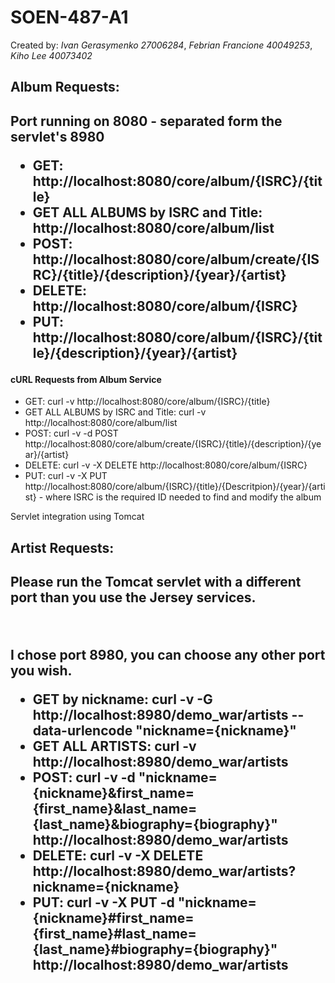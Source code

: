 <h1>SOEN-487-A1</h1>

Created by: <i>Ivan Gerasymenko 27006284</i>, <i>Febrian Francione 40049253</i>, <i>Kiho Lee 40073402</i>

<h2>Album Requests:<h2>
  <p>Port running on 8080 - separated form the servlet's 8980</p>
<ul>
  <li>GET: http://localhost:8080/core/album/{ISRC}/{title}</li>
  <li>GET ALL ALBUMS by ISRC and Title: http://localhost:8080/core/album/list</li>
  <li>POST: http://localhost:8080/core/album/create/{ISRC}/{title}/{description}/{year}/{artist}</li>
  <li>DELETE: http://localhost:8080/core/album/{ISRC}</li>
  <li>PUT: http://localhost:8080/core/album/{ISRC}/{title}/{description}/{year}/{artist}</li>
</ul>
  
<h4> cURL Requests from Album Service </h4>
<ul>
  <li>GET: curl -v http://localhost:8080/core/album/{ISRC}/{title}</li>
  <li>GET ALL ALBUMS by ISRC and Title: curl -v http://localhost:8080/core/album/list</li>
  <li>POST: curl -v -d POST http://localhost:8080/core/album/create/{ISRC}/{title}/{description}/{year}/{artist}
  <li>DELETE: curl -v -X DELETE http://localhost:8080/core/album/{ISRC}</li>
  <li>PUT: curl -v -X PUT http://localhost:8080/core/album/{ISRC}/{title}/{Descritpion}/{year}/{artist} - where ISRC is the required ID needed to find and modify the album</li>
</ul>
  
<p>Servlet integration using Tomcat</p>


<h2>Artist Requests:<h2>
 <p>Please run the Tomcat servlet with a different port than you use the Jersey services.</p>
 <br>
 <p>I chose port 8980, you can choose any other port you wish.</p>
 
<ul>
  <li>GET by nickname: curl -v -G http://localhost:8980/demo_war/artists --data-urlencode "nickname={nickname}"</li>
  <li>GET ALL ARTISTS: curl -v http://localhost:8980/demo_war/artists</li>
  <li>POST: curl -v -d "nickname={nickname}&first_name={first_name}&last_name={last_name}&biography={biography}" http://localhost:8980/demo_war/artists</li>
  <li>DELETE: curl -v -X DELETE http://localhost:8980/demo_war/artists?nickname={nickname}</li>
  <li>PUT: curl -v -X PUT -d "nickname={nickname}#first_name={first_name}#last_name={last_name}#biography={biography}" http://localhost:8980/demo_war/artists</li>
</ul>
